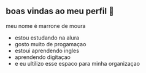 ## boas vindas ao meu perfil 🎱

meu nome é marrone de moura

- estou estudando na alura 
- gosto muito de progamaçao
- estoui aprendendo ingles
- aprendendo digitaçao
- e eu ultilizo esse espaco para minha organizaçao 
